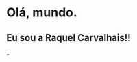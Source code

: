 <h1> Olá, mundo. </h1> 
<h2> Eu sou a Raquel Carvalhais!! </h2>
- <div>
    <a href= 
  </div>
<!---
raquelfcarv/raquelfcarv is a ✨ special ✨ repository because its `README.md` (this file) appears on your GitHub profile.
You can click the Preview link to take a look at your changes.
--->
